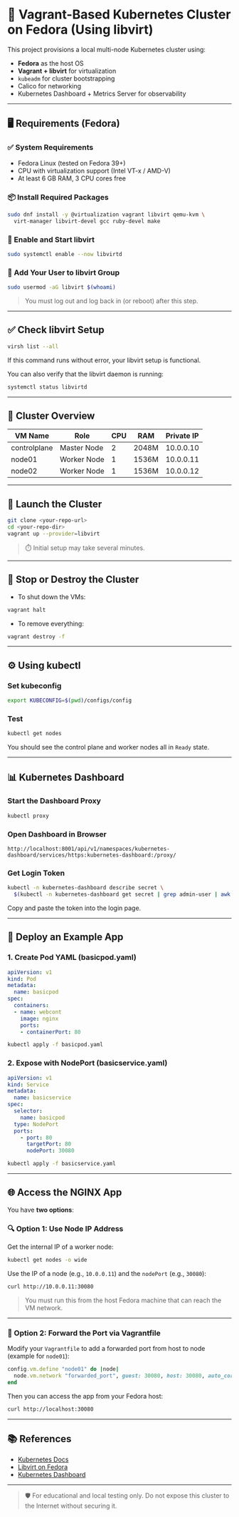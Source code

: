 # 🧰 Vagrant-Based Kubernetes Cluster on Fedora (Using libvirt)

This project provisions a local multi-node Kubernetes cluster using:

- **Fedora** as the host OS
- **Vagrant + libvirt** for virtualization
- `kubeadm` for cluster bootstrapping
- Calico for networking
- Kubernetes Dashboard + Metrics Server for observability

---

## 🖥️ Requirements (Fedora)

### ✅ System Requirements

- Fedora Linux (tested on Fedora 39+)
- CPU with virtualization support (Intel VT-x / AMD-V)
- At least 6 GB RAM, 3 CPU cores free

### 📦 Install Required Packages

```bash
sudo dnf install -y @virtualization vagrant libvirt qemu-kvm \
  virt-manager libvirt-devel gcc ruby-devel make
```

### 🔌 Enable and Start libvirt

```bash
sudo systemctl enable --now libvirtd
```

### 👤 Add Your User to libvirt Group

```bash
sudo usermod -aG libvirt $(whoami)
```

> You must log out and log back in (or reboot) after this step.

---

## ✅ Check libvirt Setup

```bash
virsh list --all
```

If this command runs without error, your libvirt setup is functional.

You can also verify that the libvirt daemon is running:

```bash
systemctl status libvirtd
```

---

## 📂 Cluster Overview

| VM Name       | Role        | CPU | RAM   | Private IP   |
|---------------|-------------|-----|-------|--------------|
| controlplane  | Master Node | 2   | 2048M | 10.0.0.10    |
| node01        | Worker Node | 1   | 1536M | 10.0.0.11    |
| node02        | Worker Node | 1   | 1536M | 10.0.0.12    |

---

## 🚀 Launch the Cluster

```bash
git clone <your-repo-url>
cd <your-repo-dir>
vagrant up --provider=libvirt
```

> ⏱️ Initial setup may take several minutes.

---

## 🛑 Stop or Destroy the Cluster

- To shut down the VMs:

```bash
vagrant halt
```

- To remove everything:

```bash
vagrant destroy -f
```

---

## ⚙️ Using kubectl

### Set kubeconfig

```bash
export KUBECONFIG=$(pwd)/configs/config
```

### Test

```bash
kubectl get nodes
```

You should see the control plane and worker nodes all in `Ready` state.

---

## 📊 Kubernetes Dashboard

### Start the Dashboard Proxy

```bash
kubectl proxy
```

### Open Dashboard in Browser

```
http://localhost:8001/api/v1/namespaces/kubernetes-dashboard/services/https:kubernetes-dashboard:/proxy/
```

### Get Login Token

```bash
kubectl -n kubernetes-dashboard describe secret \
  $(kubectl -n kubernetes-dashboard get secret | grep admin-user | awk '{print $1}')
```

Copy and paste the token into the login page.

---

## 🧪 Deploy an Example App

### 1. Create Pod YAML (basicpod.yaml)

```yaml
apiVersion: v1
kind: Pod
metadata:
  name: basicpod
spec:
  containers:
  - name: webcont
    image: nginx
    ports:
    - containerPort: 80
```

```bash
kubectl apply -f basicpod.yaml
```

### 2. Expose with NodePort (basicservice.yaml)

```yaml
apiVersion: v1
kind: Service
metadata:
  name: basicservice
spec:
  selector:
    name: basicpod
  type: NodePort
  ports:
    - port: 80
      targetPort: 80
      nodePort: 30080
```

```bash
kubectl apply -f basicservice.yaml
```

---

## 🌐 Access the NGINX App

You have **two options**:

### 🔍 Option 1: Use Node IP Address

Get the internal IP of a worker node:

```bash
kubectl get nodes -o wide
```

Use the IP of a node (e.g., `10.0.0.11`) and the `nodePort` (e.g., `30080`):

```bash
curl http://10.0.0.11:30080
```

> You must run this from the host Fedora machine that can reach the VM network.

---

### 🔁 Option 2: Forward the Port via Vagrantfile

Modify your `Vagrantfile` to add a forwarded port from host to node (example for `node01`):

```ruby
config.vm.define "node01" do |node|
  node.vm.network "forwarded_port", guest: 30080, host: 30080, auto_correct: true
end
```

Then you can access the app from your Fedora host:

```bash
curl http://localhost:30080
```

---

## 📚 References

- [Kubernetes Docs](https://kubernetes.io/docs/)
- [Libvirt on Fedora](https://docs.fedoraproject.org/en-US/quick-docs/getting-started-with-virtualization/)
- [Kubernetes Dashboard](https://github.com/kubernetes/dashboard)

---

> 🛡️ For educational and local testing only. Do not expose this cluster to the Internet without securing it.